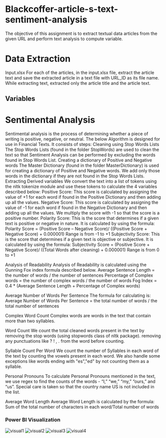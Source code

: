 # Blackcoffer-article-s-text-sentiment-analysis

The objective of this assignment is to extract textual data articles from the given URL and perform text analysis to compute variable. 

# Data Extraction

Input.xlsx
For each of the articles, in the input.xlsx file, extract the article text and save the extracted article in a text file with URL_ID as its file name.
While extracting text, extracted only the article title and the article text.


## Variables 
# Sentimental Analysis
Sentimental analysis is the process of determining whether a piece of writing is positive, negative, or neutral. The below Algorithm is designed for use in Financial Texts. It consists of steps:
Cleaning using Stop Words Lists
The Stop Words Lists (found in the folder StopWords) are used to clean the text so that Sentiment Analysis can be performed by excluding the words found in Stop Words List. 
Creating a dictionary of Positive and Negative words
The Master Dictionary (found in the folder MasterDictionary) is used for creating a dictionary of Positive and Negative words. We add only those words in the dictionary if they are not found in the Stop Words Lists. 
Extracting Derived variables
We convert the text into a list of tokens using the nltk tokenize module and use these tokens to calculate the 4 variables described below:
Positive Score: This score is calculated by assigning the value of +1 for each word if found in the Positive Dictionary and then adding up all the values.
Negative Score: This score is calculated by assigning the value of -1 for each word if found in the Negative Dictionary and then adding up all the values. We multiply the score with -1 so that the score is a positive number.
Polarity Score: This is the score that determines if a given text is positive or negative in nature. It is calculated by using the formula: 
Polarity Score = (Positive Score – Negative Score)/ ((Positive Score + Negative Score) + 0.000001)
Range is from -1 to +1
Subjectivity Score: This is the score that determines if a given text is objective or subjective. It is calculated by using the formula: 
Subjectivity Score = (Positive Score + Negative Score)/ ((Total Words after cleaning) + 0.000001)
Range is from 0 to +1

Analysis of Readability
Analysis of Readability is calculated using the Gunning Fox index formula described below.
Average Sentence Length = the number of words / the number of sentences
Percentage of Complex words = the number of complex words / the number of words 
Fog Index = 0.4 * (Average Sentence Length + Percentage of Complex words)

Average Number of Words Per Sentence
The formula for calculating is:
Average Number of Words Per Sentence = the total number of words / the total number of sentences

Complex Word Count
Complex words are words in the text that contain more than two syllables.

Word Count
We count the total cleaned words present in the text by 
removing the stop words (using stopwords class of nltk package).
removing any punctuations like ? ! , . from the word before counting.

Syllable Count Per Word
We count the number of Syllables in each word of the text by counting the vowels present in each word. We also handle some exceptions like words ending with "es","ed" by not counting them as a syllable.

Personal Pronouns
To calculate Personal Pronouns mentioned in the text, we use regex to find the counts of the words - “I,” “we,” “my,” “ours,” and “us”. Special care is taken so that the country name US is not included in the list.

Average Word Length
Average Word Length is calculated by the formula:
Sum of the total number of characters in each word/Total number of words

### Power BI Visualization
![visual1](https://github.com/vivek1702/Blackcoffer-article-s-text-sentiment-analysis/assets/44013832/902b263a-3839-4a48-8b14-97ea024068b8)
![visual2](https://github.com/vivek1702/Blackcoffer-article-s-text-sentiment-analysis/assets/44013832/b34dd6fa-f6c0-4a72-8292-7caa19aa6f3d)
![visual3](https://github.com/vivek1702/Blackcoffer-article-s-text-sentiment-analysis/assets/44013832/31ca2ee0-47fd-461e-a1e8-a3b6ce7f8e6e)
![visual4](https://github.com/vivek1702/Blackcoffer-article-s-text-sentiment-analysis/assets/44013832/29ffe5dd-073b-432b-bb8f-c22b0eb7c06a)




